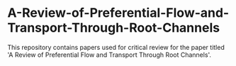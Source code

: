 # A-Review-of-Preferential-Flow-and-Transport-Through-Root-Channels
This repository contains papers used for critical review for the paper titled 'A Review of Preferential Flow and Transport Through Root Channels'.
